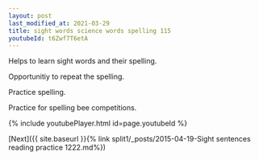 ```yaml
---
layout: post
last_modified_at: 2021-03-29
title: sight words science words spelling 115
youtubeId: t6Zwf7T6etA
---
```

 
 
Helps to learn sight words and their spelling.

Opportunitiy to repeat the spelling. 

Practice spelling. 
 
Practice for spelling bee competitions. 
 
{% include youtubePlayer.html id=page.youtubeId %}
 
 

[Next]({{ site.baseurl }}{% link  split1/_posts/2015-04-19-Sight sentences reading practice 1222.md%})
 
